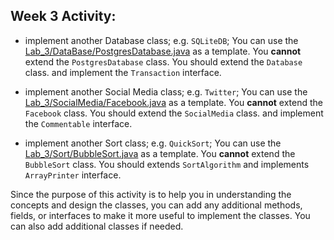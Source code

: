 ## Week 3 Activity:

- implement another Database class; e.g. `SQLiteDB`; You can use the [Lab_3/DataBase/PostgresDatabase.java](Lab_3/DataBase/PostgresDatabase.java) as a template. You **cannot** extend the `PostgresDatabase` class. You should extend the `Database` class. and implement the `Transaction` interface.

- implement another Social Media class; e.g. `Twitter`; You can use the [Lab_3/SocialMedia/Facebook.java](Lab_3/SocialMedia/Facebook.java) as a template. You **cannot** extend the `Facebook` class. You should extend the `SocialMedia` class. and implement the `Commentable` interface.

- implement another Sort class; e.g. `QuickSort`; You can use the [Lab_3/Sort/BubbleSort.java](Lab_3/Sort/BubbleSort.java) as a template. You **cannot** extend the `BubbleSort` class. You should extends `SortAlgorithm` and implements `ArrayPrinter` interface.

Since the purpose of this activity is to help you in understanding the concepts and design the classes, you can add any additional methods, fields, or interfaces to make it more useful to implement the classes. You can also add additional classes if needed.
